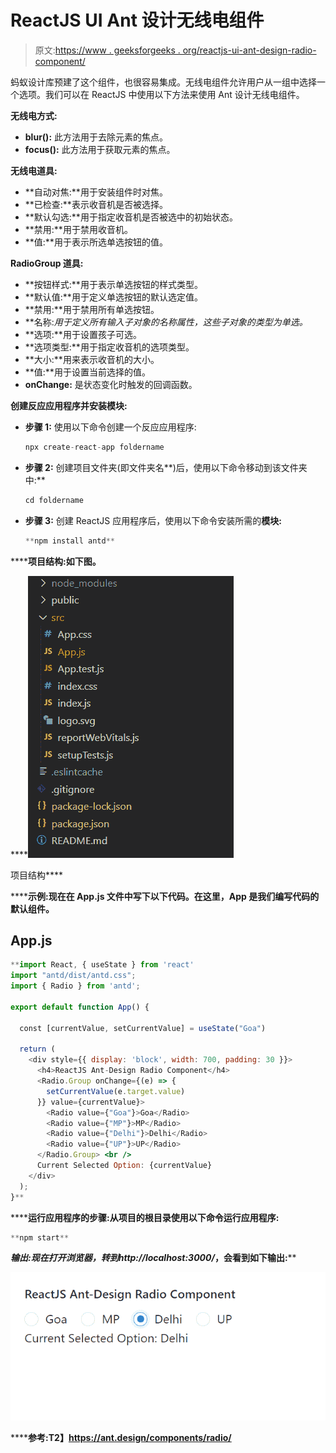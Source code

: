 # ReactJS UI Ant 设计无线电组件

> 原文:[https://www . geeksforgeeks . org/reactjs-ui-ant-design-radio-component/](https://www.geeksforgeeks.org/reactjs-ui-ant-design-radio-component/)

蚂蚁设计库预建了这个组件，也很容易集成。无线电组件允许用户从一组中选择一个选项。我们可以在 ReactJS 中使用以下方法来使用 Ant 设计无线电组件。

**无线电方式:**

*   **blur():** 此方法用于去除元素的焦点。
*   **focus():** 此方法用于获取元素的焦点。

**无线电道具:**

*   **自动对焦:**用于安装组件时对焦。
*   **已检查:**表示收音机是否被选择。
*   **默认勾选:**用于指定收音机是否被选中的初始状态。
*   **禁用:**用于禁用收音机。
*   **值:**用于表示所选单选按钮的值。

**RadioGroup 道具:**

*   **按钮样式:**用于表示单选按钮的样式类型。
*   **默认值:**用于定义单选按钮的默认选定值。
*   **禁用:**用于禁用所有单选按钮。
*   **名称:**用于定义所有输入子对象的名称属性，这些子对象的类型为单选*。*
*   **选项:**用于设置孩子可选。
*   **选项类型:**用于指定收音机的选项类型。
*   **大小:**用来表示收音机的大小。
*   **值:**用于设置当前选择的值。
*   **onChange:** 是状态变化时触发的回调函数。

**创建反应应用程序并安装模块:**

*   **步骤 1:** 使用以下命令创建一个反应应用程序:

    ```jsx
    npx create-react-app foldername
    ```

*   **步骤 2:** 创建项目文件夹(即文件夹名**)后，使用以下命令移动到该文件夹中:**

    ```jsx
    cd foldername
    ```

*   **步骤 3:** 创建 ReactJS 应用程序后，使用以下命令安装所需的****模块:****

    ```jsx
    **npm install antd**
    ```

******项目结构:**如下图。****

****![](img/f04ae0d8b722a9fff0bd9bd138b29c23.png)

项目结构**** 

******示例:**现在在 **App.js** 文件中写下以下代码。在这里，App 是我们编写代码的默认组件。****

## ****App.js****

```jsx
**import React, { useState } from 'react'
import "antd/dist/antd.css";
import { Radio } from 'antd';

export default function App() {

  const [currentValue, setCurrentValue] = useState("Goa")

  return (
    <div style={{ display: 'block', width: 700, padding: 30 }}>
      <h4>ReactJS Ant-Design Radio Component</h4>  
      <Radio.Group onChange={(e) => {
        setCurrentValue(e.target.value)
      }} value={currentValue}>
        <Radio value={"Goa"}>Goa</Radio>
        <Radio value={"MP"}>MP</Radio>
        <Radio value={"Delhi"}>Delhi</Radio>
        <Radio value={"UP"}>UP</Radio>
      </Radio.Group> <br />
      Current Selected Option: {currentValue}
    </div>
  );
}**
```

******运行应用程序的步骤:**从项目的根目录使用以下命令运行应用程序:****

```jsx
**npm start**
```

******输出:**现在打开浏览器，转到***http://localhost:3000/***，会看到如下输出:****

****![](img/76d1fe253cc9ab6df82a6bd0e1ce8dc5.png)****

******参考:**T2】https://ant.design/components/radio/****
